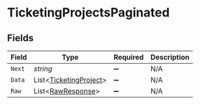 # TicketingProjectsPaginated


## Fields

| Field                                                                 | Type                                                                  | Required                                                              | Description                                                           |
| --------------------------------------------------------------------- | --------------------------------------------------------------------- | --------------------------------------------------------------------- | --------------------------------------------------------------------- |
| `Next`                                                                | *string*                                                              | :heavy_minus_sign:                                                    | N/A                                                                   |
| `Data`                                                                | List<[TicketingProject](../../Models/Components/TicketingProject.md)> | :heavy_minus_sign:                                                    | N/A                                                                   |
| `Raw`                                                                 | List<[RawResponse](../../Models/Components/RawResponse.md)>           | :heavy_minus_sign:                                                    | N/A                                                                   |